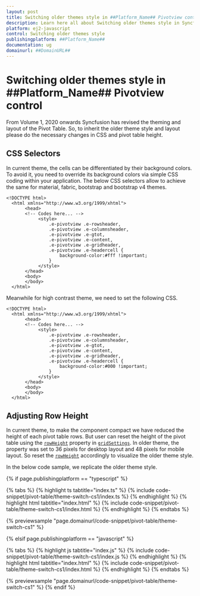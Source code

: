 ```yaml
---
layout: post
title: Switching older themes style in ##Platform_Name## Pivotview control | Syncfusion
description: Learn here all about Switching older themes style in Syncfusion ##Platform_Name## Pivotview control of Syncfusion Essential JS 2 and more.
platform: ej2-javascript
control: Switching older themes style 
publishingplatform: ##Platform_Name##
documentation: ug
domainurl: ##DomainURL##
---
```


<!-- markdownlint-disable MD009 -->

# Switching older themes style in ##Platform_Name## Pivotview control

From Volume 1, 2020 onwards Syncfusion has revised the theming and layout of the Pivot Table. So, to inherit the older theme style and layout please do the necessary changes in CSS and pivot table height.

## CSS Selectors

In current theme, the cells can be differentiated by their background colors. To avoid it, you need to override its background colors via simple CSS coding within your application. The below CSS selectors allow to achieve the same for material, fabric, bootstrap and bootstrap v4 themes.

```
<!DOCTYPE html>
  <html xmlns="http://www.w3.org/1999/xhtml">
       <head>       
       <!-- Codes here... -->
            <style>
                .e-pivotview .e-rowsheader, 
                .e-pivotview .e-columnsheader,
                .e-pivotview .e-gtot,
                .e-pivotview .e-content,
                .e-pivotview .e-gridheader,
                .e-pivotview .e-headercell {
                    background-color:#fff !important;
                }
            </style>
       </head>
       <body>
       </body>
  </html>

```

Meanwhile for high contrast theme, we need to set the following CSS.

```
<!DOCTYPE html>
  <html xmlns="http://www.w3.org/1999/xhtml">
       <head>       
       <!-- Codes here... -->
            <style>
                .e-pivotview .e-rowsheader, 
                .e-pivotview .e-columnsheader,
                .e-pivotview .e-gtot,
                .e-pivotview .e-content,
                .e-pivotview .e-gridheader,
                .e-pivotview .e-headercell {
                    background-color:#000 !important;
                }
            </style>
       </head>
       <body>
       </body>
  </html>

```

## Adjusting Row Height

In current theme, to make the component compact we have reduced the height of each pivot table rows. But user can reset the height of the pivot table using the [`rowHeight`](https://ej2.syncfusion.com/documentation/api/pivotview/gridSettings/#rowheight) property in [`gridSettings`](https://ej2.syncfusion.com/documentation/api/pivotview/gridSettings/). In older theme, the property was set to 36 pixels for desktop layout and 48 pixels for mobile layout. So reset the [`rowHeight`](https://ej2.syncfusion.com/documentation/api/pivotview/gridSettings/#rowheight) accordingly to visualize the older theme style.

In the below code sample, we replicate the older theme style.

{% if page.publishingplatform == "typescript" %}

 {% tabs %}
{% highlight ts tabtitle="index.ts" %}
{% include code-snippet/pivot-table/theme-switch-cs1/index.ts %}
{% endhighlight %}
{% highlight html tabtitle="index.html" %}
{% include code-snippet/pivot-table/theme-switch-cs1/index.html %}
{% endhighlight %}
{% endtabs %}
        
{% previewsample "page.domainurl/code-snippet/pivot-table/theme-switch-cs1" %}

{% elsif page.publishingplatform == "javascript" %}

{% tabs %}
{% highlight js tabtitle="index.js" %}
{% include code-snippet/pivot-table/theme-switch-cs1/index.js %}
{% endhighlight %}
{% highlight html tabtitle="index.html" %}
{% include code-snippet/pivot-table/theme-switch-cs1/index.html %}
{% endhighlight %}
{% endtabs %}

{% previewsample "page.domainurl/code-snippet/pivot-table/theme-switch-cs1" %}
{% endif %}
